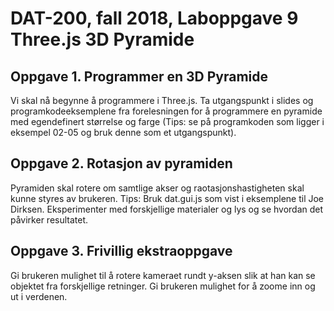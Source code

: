 # DAT-200, fall 2018, Laboppgave 9 Three.js 3D Pyramide

## Oppgave 1. Programmer en 3D Pyramide

Vi skal nå begynne å programmere i Three.js. 
Ta utgangspunkt i slides og programkodeeksemplene fra forelesningen for å programmere en pyramide med egendefinert størrelse og farge (Tips: se på programkoden som ligger i eksempel 02-05 og bruk denne som et utgangspunkt).

## Oppgave 2. Rotasjon av pyramiden

Pyramiden skal rotere om samtlige akser og raotasjonshastigheten skal kunne styres av brukeren. 
Tips: Bruk dat.gui.js som vist i eksemplene til Joe Dirksen.
Eksperimenter med forskjellige materialer og lys og se hvordan det påvirker resultatet.

## Oppgave 3. Frivillig ekstraoppgave

Gi brukeren mulighet til å rotere kameraet rundt y-aksen slik at han kan se objektet fra forskjellige retninger.
Gi brukeren mulighet for å zoome inn og ut i verdenen.